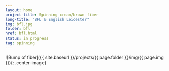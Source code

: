 ```yaml
---
layout: home
project-title: Spinning cream/brown fiber
long-title: "BFL & English Leicester"
img: bfl.jpg
folder: bfl
href: bfl.html
status: in progress
tag: spinning
---
```

![Bump of fiber]({{ site.baseurl }}/projects/{{ page.folder }}/img/{{ page.img }}){: .center-image}
